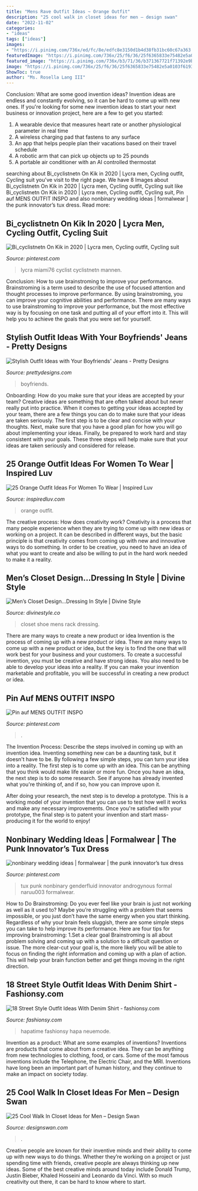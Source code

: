 ```yaml
---
title: "Mens Rave Outfit Ideas ~ Orange Outfit"
description: "25 cool walk in closet ideas for men – design swan"
date: "2022-11-02"
categories:
- "ideas"
tags: ["ideas"]
images:
- "https://i.pinimg.com/736x/ed/fc/8e/edfc8e3150d1b4d38fb31bc60c67a363.jpg"
featuredImage: "https://i.pinimg.com/736x/25/f6/36/25f6365833e75482e5a0103f61939a15.jpg"
featured_image: "https://i.pinimg.com/736x/b3/71/36/b371367721f71392e9bb1b8a4db540af.jpg"
image: "https://i.pinimg.com/736x/25/f6/36/25f6365833e75482e5a0103f61939a15.jpg"
ShowToc: true
author: "Ms. Rosella Lang III"
---
```



Conclusion: What are some good invention ideas?
Invention ideas are endless and constantly evolving, so it can be hard to come up with new ones. If you're looking for some new invention ideas to start your next business or innovation project, here are a few to get you started: 
1. A wearable device that measures heart rate or another physiological parameter in real time 
2. A wireless charging pad that fastens to any surface 
3. An app that helps people plan their vacations based on their travel schedule 
4. A robotic arm that can pick up objects up to 25 pounds 
5. A portable air conditioner with an AI controlled thermostat 

	

		
searching about Bi_cyclistnetn On Kik in 2020 | Lycra men, Cycling outfit, Cycling suit you've visit to the right page. We have 8 Images about Bi_cyclistnetn On Kik in 2020 | Lycra men, Cycling outfit, Cycling suit like Bi_cyclistnetn On Kik in 2020 | Lycra men, Cycling outfit, Cycling suit, Pin auf MENS OUTFIT INSPO and also nonbinary wedding ideas | formalwear | the punk innovator’s tux dress. Read more:
		
    
## Bi_cyclistnetn On Kik In 2020 | Lycra Men, Cycling Outfit, Cycling Suit

<img loading=lazy src="https://i.pinimg.com/736x/ed/fc/8e/edfc8e3150d1b4d38fb31bc60c67a363.jpg" onerror="this.onerror=null;this.src='https://tse3.mm.bing.net/th?id=OIP.lcTfT66QelL_u5CumLUm9wHaOZ&amp;pid=15.1';" alt="Bi_cyclistnetn On Kik in 2020 | Lycra men, Cycling outfit, Cycling suit">

_Source: pinterest.com_

>lycra miami76 cyclist cyclistnetn mannen. 

	

Conclusion: How to use brainstroming to improve your performance.
Brainstroming is a term used to describe the use of focused attention and thought processes to improve performance. By using brainstroming, you can improve your cognitive abilities and performance. There are many ways to use brainstroming to improve your performance, but the most effective way is by focusing on one task and putting all of your effort into it. This will help you to achieve the goals that you were set for yourself.

    
## Stylish Outfit Ideas With Your Boyfriends&#039; Jeans - Pretty Designs

<img loading=lazy src="http://www.prettydesigns.com/wp-content/uploads/2014/08/Ripped-Jeans-and-White-Blazer-Outfit-Idea.jpg" onerror="this.onerror=null;this.src='https://tse1.mm.bing.net/th?id=OIP.ySw68U_S053CDdusis8vrwHaK7&amp;pid=15.1';" alt="Stylish Outfit Ideas with Your Boyfriends&#039; Jeans - Pretty Designs">

_Source: prettydesigns.com_

>boyfriends. 

	

Onboarding: How do you make sure that your ideas are accepted by your team?
Creative ideas are something that are often talked about but never really put into practice. When it comes to getting your ideas accepted by your team, there are a few things you can do to make sure that your ideas are taken seriously. The first step is to be clear and concise with your thoughts. Next, make sure that you have a good plan for how you will go about implementing your ideas. Finally, be prepared to work hard and stay consistent with your goals. These three steps will help make sure that your ideas are taken seriously and considered for release.

    
## 25 Orange Outfit Ideas For Women To Wear | Inspired Luv

<img loading=lazy src="http://www.inspiredluv.com/wp-content/uploads/2016/09/26-Orange-outfit-ideas-For-Women.jpg" onerror="this.onerror=null;this.src='https://tse4.mm.bing.net/th?id=OIP.yTa9OhOCou3egznIpRGtJwHaLL&amp;pid=15.1';" alt="25 Orange Outfit Ideas For Women To Wear | Inspired Luv">

_Source: inspiredluv.com_

>orange outfit. 

	

The creative process: How does creativity work?
Creativity is a process that many people experience when they are trying to come up with new ideas or working on a project. It can be described in different ways, but the basic principle is that creativity comes from coming up with new and innovative ways to do something. In order to be creative, you need to have an idea of what you want to create and also be willing to put in the hard work needed to make it a reality.

    
## Men’s Closet Design…Dressing In Style | Divine Style

<img loading=lazy src="https://www.divinestyle.co/wp-content/uploads/2015/09/closet-mens-shoe-rack.jpg" onerror="this.onerror=null;this.src='https://tse4.mm.bing.net/th?id=OIP.lpfCHRrDxIwtL7Uwor6iMgHaJ4&amp;pid=15.1';" alt="Men’s Closet Design…Dressing In Style | Divine Style">

_Source: divinestyle.co_

>closet shoe mens rack dressing. 

	

There are many ways to create a new product or idea
Invention is the process of coming up with a new product or idea. There are many ways to come up with a new product or idea, but the key is to find the one that will work best for your business and your customers. To create a successful invention, you must be creative and have strong ideas. You also need to be able to develop your ideas into a reality. If you can make your invention marketable and profitable, you will be successful in creating a new product or idea.

    
## Pin Auf MENS OUTFIT INSPO

<img loading=lazy src="https://i.pinimg.com/736x/b3/71/36/b371367721f71392e9bb1b8a4db540af.jpg" onerror="this.onerror=null;this.src='https://tse2.mm.bing.net/th?id=OIP.7ZqmapDFKshyNAhQB81umQHaOs&amp;pid=15.1';" alt="Pin auf MENS OUTFIT INSPO">

_Source: pinterest.com_

>. 

	

The Invention Process: Describe the steps involved in coming up with an invention idea.
Inventing something new can be a daunting task, but it doesn't have to be. By following a few simple steps, you can turn your idea into a reality.
The first step is to come up with an idea. This can be anything that you think would make life easier or more fun. Once you have an idea, the next step is to do some research. See if anyone has already invented what you're thinking of, and if so, how you can improve upon it.

After doing your research, the next step is to develop a prototype. This is a working model of your invention that you can use to test how well it works and make any necessary improvements. Once you're satisfied with your prototype, the final step is to patent your invention and start mass-producing it for the world to enjoy!

    
## Nonbinary Wedding Ideas | Formalwear | The Punk Innovator’s Tux Dress

<img loading=lazy src="https://i.pinimg.com/736x/25/f6/36/25f6365833e75482e5a0103f61939a15.jpg" onerror="this.onerror=null;this.src='https://tse3.mm.bing.net/th?id=OIP.X1R1s0XwrsY0bggWagKtvgHaNK&amp;pid=15.1';" alt="nonbinary wedding ideas | formalwear | the punk innovator’s tux dress">

_Source: pinterest.com_

>tux punk nonbinary genderfluid innovator androgynous formal naruu003 formalwear. 

	

How to Do Brainstroming:
Do you ever feel like your brain is just not working as well as it used to? Maybe you’re struggling with a problem that seems impossible, or you just don’t have the same energy when you start thinking. Regardless of why your brain feels sluggish, there are some simple steps you can take to help improve its performance. Here are four tips for improving brainstroming: 
1.Set a clear goal
Brainstroming is all about problem solving and coming up with a solution to a difficult question or issue. The more clear-cut your goal is, the more likely you will be able to focus on finding the right information and coming up with a plan of action. This will help your brain function better and get things moving in the right direction. 

    
## 18 Street Style Outfit Ideas With Denim Shirt - Fashionsy.com

<img loading=lazy src="https://fashionsy.com/wp-content/uploads/2014/03/chambrayandwhite.jpg" onerror="this.onerror=null;this.src='https://tse3.mm.bing.net/th?id=OIP.Kjs65FZ1bmfb20iWlHA1FgHaLE&amp;pid=15.1';" alt="18 Street Style Outfit Ideas With Denim Shirt - fashionsy.com">

_Source: fashionsy.com_

>hapatime fashionsy hapa neuemode. 

	

Invention as a product: What are some examples of inventions?
Inventions are products that come about from a creative idea. They can be anything from new technologies to clothing, food, or cars. Some of the most famous inventions include the Telephone, the Electric Chair, and the MRI. Inventions have long been an important part of human history, and they continue to make an impact on society today.

    
## 25 Cool Walk In Closet Ideas For Men – Design Swan

<img loading=lazy src="https://img.designswan.com/2015/01/closetForMan/18.jpg" onerror="this.onerror=null;this.src='https://tse3.mm.bing.net/th?id=OIP.GeIXBPoIFOxSd3qp1rBb0QHaFh&amp;pid=15.1';" alt="25 Cool Walk In Closet Ideas for Men – Design Swan">

_Source: designswan.com_

>. 

	

Creative people are known for their inventive minds and their ability to come up with new ways to do things. Whether they’re working on a project or just spending time with friends, creative people are always thinking up new ideas. Some of the best creative minds around today include Donald Trump, Justin Bieber, Khaled Hosseini and Leonardo da Vinci. With so much creativity out there, it can be hard to know where to start.

